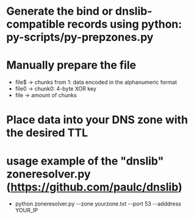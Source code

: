 # Generate the bind or dnslib-compatible records using python: py-scripts/py-prepzones.py

# Manually prepare the file
- file$ -> chunks from 1: data encoded in the alphanumeric format
- file0 -> chunk0: 4-byte XOR key
- file -> amount of chunks

# Place data into your DNS zone with the desired TTL

# usage example of the "dnslib" zoneresolver.py (https://github.com/paulc/dnslib)
- python zoneresolver.py --zone yourzone.txt --port 53 --adddress YOUR_IP
